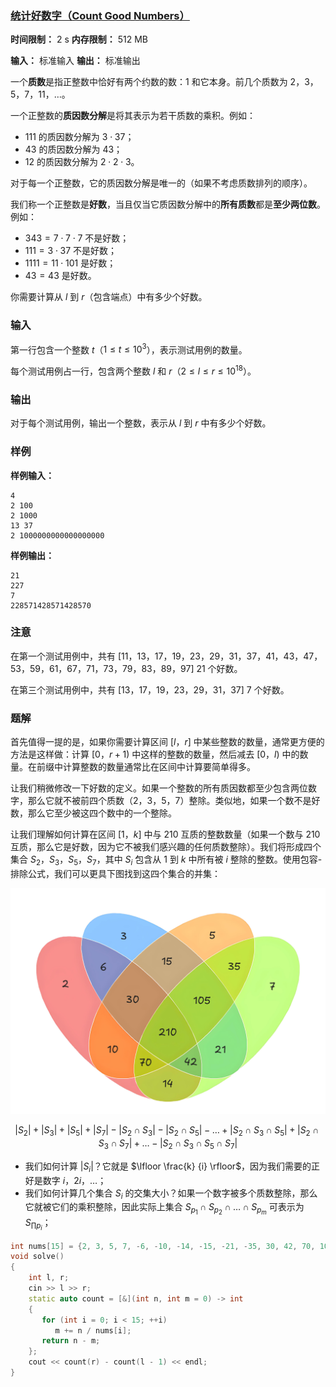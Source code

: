 ### [统计好数字（Count Good Numbers）](https://codeforces.com/contest/2125/problem/C)

**时间限制：** 2 s
**内存限制：** 512 MB

**输入：** 标准输入
**输出：** 标准输出



一个**质数**是指正整数中恰好有两个约数的数：$1$ 和它本身。前几个质数为 $2$，$3$，$5$，$7$，$11$，$\dots$。

一个正整数的**质因数分解**是将其表示为若干质数的乘积。例如：

- $111$ 的质因数分解为 $3 \cdot 37$；
- $43$ 的质因数分解为 $43$；
- $12$ 的质因数分解为 $2 \cdot 2 \cdot 3$。

对于每一个正整数，它的质因数分解是唯一的（如果不考虑质数排列的顺序）。

我们称一个正整数是**好数**，当且仅当它质因数分解中的**所有质数**都是**至少两位数**。例如：

- $343 = 7 \cdot 7 \cdot 7$ 不是好数；
- $111 = 3 \cdot 37$ 不是好数；
- $1111 = 11 \cdot 101$ 是好数；
- $43 = 43$ 是好数。

你需要计算从 $l$ 到 $r$（包含端点）中有多少个好数。







### 输入

第一行包含一个整数 $t$（$1 \le t \le 10^3$），表示测试用例的数量。

每个测试用例占一行，包含两个整数 $l$ 和 $r$（$2 \le l \le r \le 10^{18}$）。





### 输出

对于每个测试用例，输出一个整数，表示从 $l$ 到 $r$ 中有多少个好数。

 



### 样例

**样例输入：**

```
4
2 100
2 1000
13 37
2 1000000000000000000
```



**样例输出：**

```
21
227
7
228571428571428570
```





### 注意

在第一个测试用例中，共有 $[11$，$13$，$17$，$19$，$23$，$29$，$31$，$37$，$41$，$43$，$47$，$53$，$59$，$61$，$67$，$71$，$73$，$79$，$83$，$89$，$97]$  $21$ 个好数。

在第三个测试用例中，共有 $[13$，$17$，$19$，$23$，$29$，$31$，$37]$ $7$ 个好数。





### 题解

首先值得一提的是，如果你需要计算区间 $[l$，$r]$ 中某些整数的数量，通常更方便的方法是这样做：计算 $[0$，$r+1)$ 中这样的整数的数量，然后减去 $[0$，$l)$ 中的数量。在前缀中计算整数的数量通常比在区间中计算要简单得多。

让我们稍微修改一下好数的定义。如果一个整数的所有质因数都至少包含两位数字，那么它就不被前四个质数（$2$，$3$，$5$，$7$）整除。类似地，如果一个数不是好数，那么它至少被这四个数中的一个整除。

让我们理解如何计算在区间 $[1$，$k]$ 中与 $210$ 互质的整数数量（如果一个数与 $210$ 互质，那么它是好数，因为它不被我们感兴趣的任何质数整除）。我们将形成四个集合 $S_2$，$S_3$，$S_5$，$S_7$，其中 $S_i$ 包含从 $1$ 到 $k$ 中所有被 $i$ 整除的整数。使用包容-排除公式，我们可以更具下图找到这四个集合的并集：

<center><img src="assets/2025-07-27-01.png" style="zoom:50%;" /></center>

$$
|S_2| + |S_3| + |S_5| + |S_7| - |S_2 \cap S_3| - |S_2 \cap S_5| - \dots + |S_2 \cap S_3 \cap S_5| + |S_2 \cap S_3 \cap S_7| + \dots - |S_2 \cap S_3 \cap S_5 \cap S_7|
$$

* 我们如何计算 $|S_i|$？它就是 $\lfloor \frac{k} {i} \rfloor$，因为我们需要的正好是数字 $i$，$2i$，$\dots$；
* 我们如何计算几个集合 $S_i$ 的交集大小？如果一个数字被多个质数整除，那么它就被它们的乘积整除，因此实际上集合 $S_{p_1} \cap S_{p_2} \cap \dots \cap S_{p_m}$ 可表示为 $S_{\prod p_i}$；



```cpp
int nums[15] = {2, 3, 5, 7, -6, -10, -14, -15, -21, -35, 30, 42, 70, 105, -210};  
void solve()  
{  
    int l, r;  
    cin >> l >> r;  
    static auto count = [&](int n, int m = 0) -> int  
    {  
       for (int i = 0; i < 15; ++i)  
          m += n / nums[i];  
       return n - m;  
    };  
    cout << count(r) - count(l - 1) << endl;  
}
```